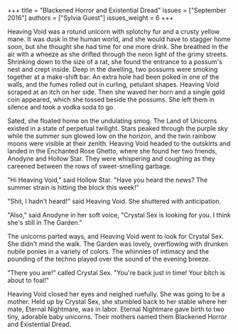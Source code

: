 +++
title = "Blackened Horror and Existential Dread"
issues = ["September 2016"]
authors = ["Sylvia Guest"]
issues_weight = 6
+++

Heaving Void was a rotund unicorn with splotchy fur and a crusty yellow mane. It was dusk in the human world, and she would have to stagger home soon, but she thought she had time for one more drink. She breathed in the air with a wheeze as she drifted through the neon light of the grimy streets. Shrinking down to the size of a rat, she found the entrance to a possum's nest and crept inside. Deep in the dwelling, two possums were smoking together at a make-shift bar. An extra hole had been poked in one of the walls, and the fumes rolled out in curling, petulant shapes. Heaving Void scraped at an itch on her side. Then she waved her horn and a single gold coin appeared, which she tossed beside the possums. She left them in silence and took a vodka soda to go.

Sated, she floated home on the undulating smog. The Land of Unicorns existed in a state of perpetual twilight. Stars peaked through the purple sky while the summer sun glowed low on the horizon, and the twin rainbow moons were visible at their zenith. Heaving Void headed to the outskirts and landed in the Enchanted Rose Ghetto, where she found her two friends, Anodyne and Hollow Star. They were whispering and coughing as they careened between the rows of sweet-smelling garbage.

"Hi Heaving Void," said Hollow Star. "Have you heard the news? The summer strain is hitting the block this week!"

"Shit, I hadn't heard!" said Heaving Void. She shuttered with anticipation.

"Also," said Anodyne in her soft voice, "Crystal Sex is looking for you. I think she's still in The Garden."

The unicorns parted ways, and Heaving Void went to look for Crystal Sex. She didn't mind the walk. The Garden was lovely, overflowing with drunken nubile ponies in a variety of colors. The whinnies of intimacy and the pounding of the techno played over the sound of the evening breeze.

"There you are!" called Crystal Sex. "You're back just in time! Your bitch is about to foal!"

Heaving Void closed her eyes and neighed ruefully. She was going to be a mother. Held up by Crystal Sex, she stumbled back to her stable where her mate, Eternal Nightmare, was in labor. Eternal Nightmare gave birth to two tiny, adorable baby unicorns. Their mothers named them Blackened Horror and Existential Dread.
